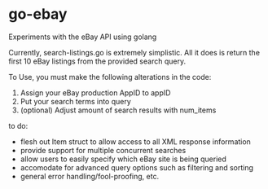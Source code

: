 go-ebay
=======

Experiments with the eBay API using golang

Currently, search-listings.go is extremely simplistic. All it does is return the first 
10 eBay listings from the provided search query.

To Use, you must make the following alterations in the code:
1. Assign your eBay production AppID to appID
2. Put your search terms into query
3. (optional) Adjust amount of search results with num_items

to do:
- flesh out Item struct to allow access to all XML response information
- provide support for multiple concurrent searches
- allow users to easily specify which eBay site is being queried
- accomodate for advanced query options such as filtering and sorting
- general error handling/fool-proofing, etc.